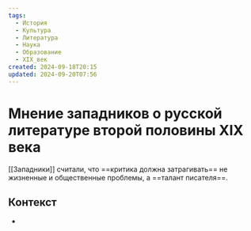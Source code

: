 ```yaml
---
tags:
  - История
  - Культура
  - Литература
  - Наука
  - Образование
  - XIX_век
created: 2024-09-18T20:15
updated: 2024-09-20T07:56
---
```

# Мнение западников о русской литературе второй половины XIX века
 
 [[Западники]] считали, что ==критика должна затрагивать== не жизненные и общественные проблемы, а ==талант писателя==.

## Контекст
- 

